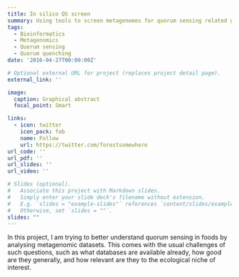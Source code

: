 ```yaml
---
title: In silico QS screen
summary: Using tools to screen metagenomes for quorum sensing related genes
tags:
  - Bioinformatics
  - Metagenomics
  - Quorum sensing
  - Quorum quenching
date: '2016-04-27T00:00:00Z'

# Optional external URL for project (replaces project detail page).
external_link: ''

image:
  caption: Graphical abstract
  focal_point: Smart

links:
  - icon: twitter
    icon_pack: fab
    name: Follow
    url: https://twitter.com/forestsomewhere
url_code: ''
url_pdf: ''
url_slides: ''
url_video: ''

# Slides (optional).
#   Associate this project with Markdown slides.
#   Simply enter your slide deck's filename without extension.
#   E.g. `slides = "example-slides"` references `content/slides/example-slides.md`.
#   Otherwise, set `slides = ""`.
slides: ""
---
```


In this project, I am trying to better understand quorum sensing in foods by analysing metagenomic datasets. This comes with the usual challenges of such questions, such as what databases are available already, how good are they generally, and how relevant are they to the ecological niche of interest. 
